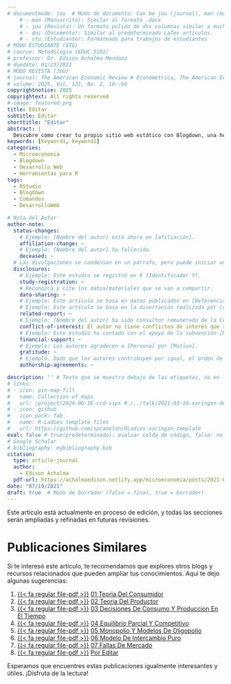```yaml
---
# documentmode: jou  # Modo de documento: Can be jou (journal), man (manuscript), stu (student), or doc (document)
    # - man (Manuscrito): Similar al formato .docx
    # - jou (Revista): Un formato pulido de dos columnas similar a muchas revistas APA.
    # - doc (Documento): Similar al predeterminado LaTex artículos.
    # - stu (Estudiante): Formateado para trabajos de estudiantes
# MODO ESTUDIANTE (STU)
# course: Metodología (EDUC 5101)
# professor: Dr. Edison Achalma Mendoza
# duedate: 01/23/2022
# MODO REVISTA (JOU)
# journal: The American Economic Review # Econometrica, The American Economic Review, Revista de Economía, Revista de la CEPAL
# volume: 2025, Vol. 131, No. 2, 10--60
copyrightnotice: 2025
copyrightext: All rights reserved
# image: featured.png
title: Editar
subtitle: Editar
shorttitle: "Editar"
abstract: |
  Descubre cómo crear tu propio sitio web estático con Blogdown, una herramienta poderosa que combina R Markdown y Hugo. Aprende a usar comandos sencillos para personalizar, construir y alojar tu sitio web de manera fácil y rápida. ¡Comienza tu proyecto web hoy mismo!
keywords: [keyword1, keyword2]
categories:
  - Microeconomia
  - Blogdown
  - Desarrollo Web
  - Herramientas para R
tags:
  - RStudio
  - Blogdown
  - Comandos
  - DesarrolloWeb

# Nota del Autor
author-note:
  status-changes: 
    # Ejemplo: [Nombre del autor] está ahora en [afiliación].
    affiliation-change: ~
    # Ejemplo: [Nombre del autor] ha fallecido.
    deceased: ~
  # Las divulgaciones se condensan en un párrafo, pero puede iniciar un campo con dos saltos de línea para separarlas: \n\nNew 
  disclosures:
    # Ejemplo: Este estudio se registró en X (Identificador Y).
    study-registration: ~
    # Reconozca y cite los datos/materiales que se van a compartir.
    data-sharing: ~
    # Ejemplo: Este artículo se basa en datos publicados en [Referencia].
    # Ejemplo: Este artículo se basa en la disertación realizada por [cita].
    related-report: ~
    # Ejemplo: [Nombre del autor] ha sido consultor remunerado de la Corporación X, que ha financiado este estudio.
    conflict-of-interest: El autor no tiene conflictos de interés que revelar.
    # Ejemplo: Este estudio ha contado con el apoyo de la subvención [Número de subvención] de [Fuente de financiación].
    financial-support: ~
    # Ejemplo: Los autores agradecen a [Persona] por [Motivo].
    gratitude: ~
    # Ejemplo. Dado que los autores contribuyen por igual, el orden de autoría se determinó mediante el lanzamiento de una moneda al aire.
    authorship-agreements: ~

description: '' # Texto que se muestra debajo de las etiquetas, no en la página del listado
# links:
# - icon: pin-map-fill
#   name: Collection of maps
#   url: /project/2024-06-16-ccd-sips #./../talk/2021-03-16-xaringan-deploy-demo/
# - icon: github
#   icon_pack: fab
#   name: R-Ladies template files
#   url: https://github.com/spcanelon/RLadies-xaringan-template
eval: false # true(predeterminado): evaluar celda de código, false: no evaluar la celda de código
# Google Scholar
# bibliography: mybibliography.bib
citation:
  type: article-journal
  author:
    - Edison Achalma
  pdf-url: https://achalmaedison.netlify.app/microeconomia/posts/2021-07-19-04-equilibrio-parcial-y-competitivo/index.pdf
date: "07/19/2021"
draft: true  # Modo de borrador (false = final, true = borrador)
---
```










Este artículo está actualmente en proceso de edición, y todas las secciones serán ampliadas y refinadas en futuras revisiones.


# Publicaciones Similares

Si te interesó este artículo, te recomendamos que explores otros blogs y recursos relacionados que pueden ampliar tus conocimientos. Aquí te dejo algunas sugerencias:


1. [{{< fa regular file-pdf >}}](https://achalmaedison.netlify.app/microeconomia/posts/2021-06-28-01-teoria-del-consumidor/index.pdf) [01 Teoria Del Consumidor](https://achalmaedison.netlify.app/microeconomia/posts/2021-06-28-01-teoria-del-consumidor)
2. [{{< fa regular file-pdf >}}](https://achalmaedison.netlify.app/microeconomia/posts/2021-07-05-02-teoria-del-productor/index.pdf) [02 Teoria Del Productor](https://achalmaedison.netlify.app/microeconomia/posts/2021-07-05-02-teoria-del-productor)
3. [{{< fa regular file-pdf >}}](https://achalmaedison.netlify.app/microeconomia/posts/2021-07-12-03-decisiones-de-consumo-y-produccion-en-el-tiempo/index.pdf) [03 Decisiones De Consumo Y Produccion En El Tiempo](https://achalmaedison.netlify.app/microeconomia/posts/2021-07-12-03-decisiones-de-consumo-y-produccion-en-el-tiempo)
4. [{{< fa regular file-pdf >}}](https://achalmaedison.netlify.app/microeconomia/posts/2021-07-19-04-equilibrio-parcial-y-competitivo/index.pdf) [04 Equilibrio Parcial Y Competitivo](https://achalmaedison.netlify.app/microeconomia/posts/2021-07-19-04-equilibrio-parcial-y-competitivo)
5. [{{< fa regular file-pdf >}}](https://achalmaedison.netlify.app/microeconomia/posts/2021-07-26-05-monopolio-y-modelos-de-oligopolio/index.pdf) [05 Monopolio Y Modelos De Oligopolio](https://achalmaedison.netlify.app/microeconomia/posts/2021-07-26-05-monopolio-y-modelos-de-oligopolio)
6. [{{< fa regular file-pdf >}}](https://achalmaedison.netlify.app/microeconomia/posts/2021-08-02-06-modelo-de-intercambio-puro/index.pdf) [06 Modelo De Intercambio Puro](https://achalmaedison.netlify.app/microeconomia/posts/2021-08-02-06-modelo-de-intercambio-puro)
7. [{{< fa regular file-pdf >}}](https://achalmaedison.netlify.app/microeconomia/posts/2021-08-09-07-fallas-de-mercado/index.pdf) [07 Fallas De Mercado](https://achalmaedison.netlify.app/microeconomia/posts/2021-08-09-07-fallas-de-mercado)
8. [{{< fa regular file-pdf >}}](https://achalmaedison.netlify.app/microeconomia/posts/2024-03-31-por-editar/index.pdf) [Por Editar](https://achalmaedison.netlify.app/microeconomia/posts/2024-03-31-por-editar)


Esperamos que encuentres estas publicaciones igualmente interesantes y útiles. ¡Disfruta de la lectura!

